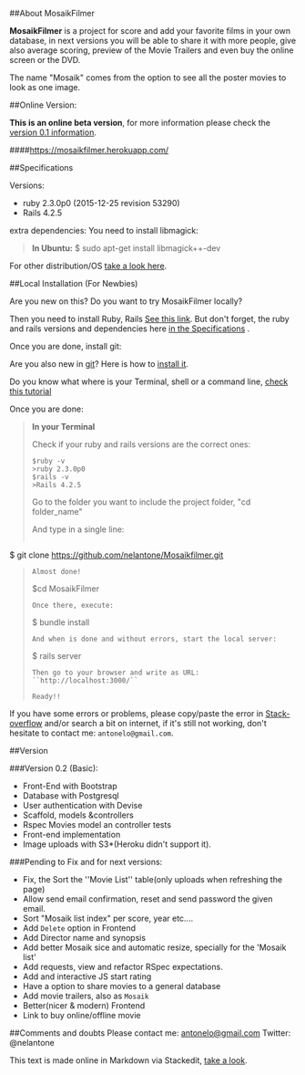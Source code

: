 
##About MosaikFilmer

**MosaikFilmer** is a project for score and add your favorite films in your own database, in next versions you will be able to share it with more people, give also average scoring, preview of the Movie Trailers and even buy the online screen or the DVD.

The name "Mosaik" comes from the option to see all the poster movies to look as one image.


##Online Version:

**This is an online beta version**, for more information please check the [version 0.1 information](#version).

####https://mosaikfilmer.herokuapp.com/

##Specifications

Versions:
* ruby 2.3.0p0 (2015-12-25 revision 53290)
* Rails 4.2.5

extra dependencies:
You need to install libmagick:
> **In Ubuntu:**
  $ sudo apt-get install libmagick++-dev

 For other distribution/OS  [take a look here][1].

##Local Installation (For Newbies)

Are you new on this? Do you want to try MosaikFilmer locally?

Then you need to install Ruby, Rails [See this link][2]. But don't forget, the ruby and rails versions and dependencies here [in the Specifications](#specifications) .

Once you are done, install git:

Are you also new in [git][3]? Here is how to [install it][4].

Do you know what where is your Terminal, shell or a command line, [check this tutorial][5]

Once you are done:

>**In your Terminal**
>
> Check if your ruby and rails versions are the correct ones:
>```
>$ruby -v
> >ruby 2.3.0p0
>$rails -v
> >Rails 4.2.5
>```
> Go to the folder you want to include the project folder, "cd folder_name"
>
> And type in a single line:
> ```
$ git clone https://github.com/nelantone/Mosaikfilmer.git
>```
>Almost done!
>```
>$cd MosaikFilmer
>```
>Once there, execute:
>```
>$ bundle install
>```
>And when is done and without errors, start the local server:
>```
>$ rails server
>```
> Then go to your browser and write as URL:
> ``http://localhost:3000/``
>
> Ready!!


If you have some errors or problems,  please copy/paste the error in [Stack-overflow](http://stackoverflow.com/) and/or search a bit on internet, if it's still not working, don't hesitate to contact me: ```antonelo@gmail.com```.


##Version

###Version 0.2 (Basic):
* Front-End with Bootstrap
* Database with Postgresql
* User  authentication with Devise
* Scaffold, models &controllers
* Rspec Movies model an controller tests
* Front-end implementation
* Image uploads with S3*(Heroku didn't support it).

###Pending to Fix and for next versions:
*  Fix, the Sort the ''Movie List'' table(only uploads when refreshing the page)
*  Allow send email confirmation, reset and send password the given email.
*  Sort "Mosaik list index" per score, year etc....
*  Add `Delete` option in Frontend
*  Add Director name and synopsis
*  Add better Mosaik sice and automatic resize, specially for the 'Mosaik list'
*  Add requests, view and refactor RSpec expectations.
*  Add and interactive JS start rating
*  Have a  option to share movies to a general database
*  Add movie trailers, also as `Mosaik`
*  Better(nicer & modern) Frontend
*  Link to buy online/offline movie

##Comments and doubts
Please contact me: antonelo@gmail.com
Twitter: @nelantone

This text is made online in Markdown via Stackedit, [take a look](https://stackedit.io).

  [1]: http://railsapps.github.io/installing-rails.html
  [2]: http://stackoverflow.com/questions/19274293/error-installing-rmagick-error-failed-to-build-gem-native-extension/24006292#24006292
  [3]: https://en.wikipedia.org/wiki/Git_(software)
  [4]: https://git-scm.com/book/en/v2/Getting-Started-Installing-Git
  [5]: http://www.learnenough.com/command-line-tutorial
  [6]: http://meta.math.stackexchange.com/questions/5020/mathjax-basic-tutorial-and-quick-reference